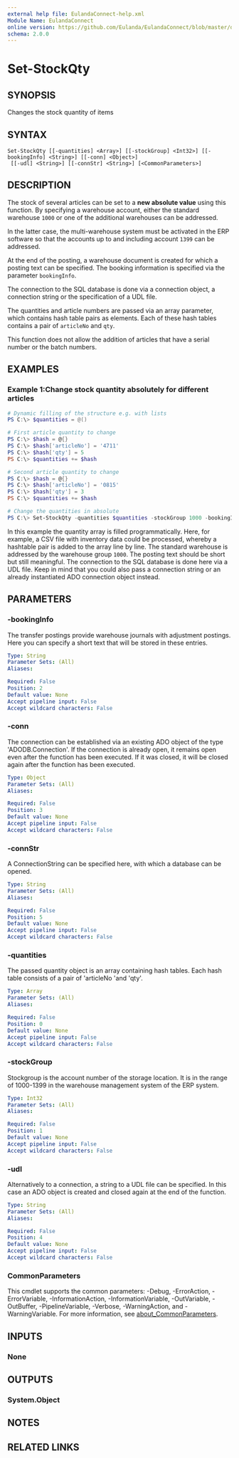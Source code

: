 ```yaml
---
external help file: EulandaConnect-help.xml
Module Name: EulandaConnect
online version: https://github.com/Eulanda/EulandaConnect/blob/master/docs/Set-StockQty.md
schema: 2.0.0
---
```


# Set-StockQty

## SYNOPSIS
Changes the stock quantity of items

## SYNTAX

```
Set-StockQty [[-quantities] <Array>] [[-stockGroup] <Int32>] [[-bookingInfo] <String>] [[-conn] <Object>]
 [[-udl] <String>] [[-connStr] <String>] [<CommonParameters>]
```

## DESCRIPTION
The stock of several articles can be set to a **new absolute value** using this function. By specifying a warehouse account, either the standard warehouse `1000` or one of the additional warehouses can be addressed.

In the latter case, the multi-warehouse system must be activated in the ERP software so that the accounts up to and including account `1399` can be addressed.

At the end of the posting, a warehouse document is created for which a posting text can be specified. The booking information is specified via the parameter `bookingInfo`.

The connection to the SQL database is done via a connection object, a connection string or the specification of a UDL file.

The quantities and article numbers are passed via an array parameter, which contains hash table pairs as elements. Each of these hash tables contains a pair of `articleNo` and `qty`.

This function does not allow the addition of articles that have a serial number or the batch numbers.

## EXAMPLES

### Example 1:Change stock quantity absolutely for different articles
```powershell
# Dynamic filling of the structure e.g. with lists
PS C:\> $quantities = @()

# First article quantity to change
PS C:\> $hash = @{}
PS C:\> $hash['articleNo'] = '4711'
PS C:\> $hash['qty'] = 5
PS C:\> $quantities += $hash

# Second article quantity to change
PS C:\> $hash = @{}
PS C:\> $hash['articleNo'] = '0815'
PS C:\> $hash['qty'] = 3
PS C:\> $quantities += $hash

# Change the quantities in absolute
PS C:\> Set-StockQty -quantities $quantities -stockGroup 1000 -bookingInfo "Interim inventory" -udl "C:\temp\Eulanda_1 JohnDoe.udl"
```

In this example the quantity array is filled programmatically. Here, for example, a CSV file with inventory data could be processed, whereby a hashtable pair is added to the array line by line.
The standard warehouse is addressed by the warehouse group `1000`. The posting text should be short but still meaningful. The connection to the SQL database is done here via a UDL file. Keep in mind that you could also pass a connection string or an already instantiated ADO connection object instead.

## PARAMETERS

### -bookingInfo
The transfer postings provide warehouse journals with adjustment postings. Here you can specify a short text that will be stored in these entries.

```yaml
Type: String
Parameter Sets: (All)
Aliases:

Required: False
Position: 2
Default value: None
Accept pipeline input: False
Accept wildcard characters: False
```

### -conn
The connection can be established via an existing ADO object of the type 'ADODB.Connection'. If the connection is already open, it remains open even after the function has been executed. If it was closed, it will be closed again after the function has been executed.

```yaml
Type: Object
Parameter Sets: (All)
Aliases:

Required: False
Position: 3
Default value: None
Accept pipeline input: False
Accept wildcard characters: False
```

### -connStr
A ConnectionString can be specified here, with which a database can be opened.

```yaml
Type: String
Parameter Sets: (All)
Aliases:

Required: False
Position: 5
Default value: None
Accept pipeline input: False
Accept wildcard characters: False
```

### -quantities
The passed quantity object is an array containing hash tables. Each hash table consists of a pair of 'articleNo 'and 'qty'.

```yaml
Type: Array
Parameter Sets: (All)
Aliases:

Required: False
Position: 0
Default value: None
Accept pipeline input: False
Accept wildcard characters: False
```

### -stockGroup
Stockgroup is the account number of the storage location. It is in the range of 1000-1399 in the warehouse management system of the ERP system.

```yaml
Type: Int32
Parameter Sets: (All)
Aliases:

Required: False
Position: 1
Default value: None
Accept pipeline input: False
Accept wildcard characters: False
```

### -udl
Alternatively to a connection, a string to a UDL file can be specified. In this case an ADO object is created and closed again at the end of the function.

```yaml
Type: String
Parameter Sets: (All)
Aliases:

Required: False
Position: 4
Default value: None
Accept pipeline input: False
Accept wildcard characters: False
```

### CommonParameters
This cmdlet supports the common parameters: -Debug, -ErrorAction, -ErrorVariable, -InformationAction, -InformationVariable, -OutVariable, -OutBuffer, -PipelineVariable, -Verbose, -WarningAction, and -WarningVariable. For more information, see [about_CommonParameters](http://go.microsoft.com/fwlink/?LinkID=113216).

## INPUTS

### None

## OUTPUTS

### System.Object
## NOTES

## RELATED LINKS
